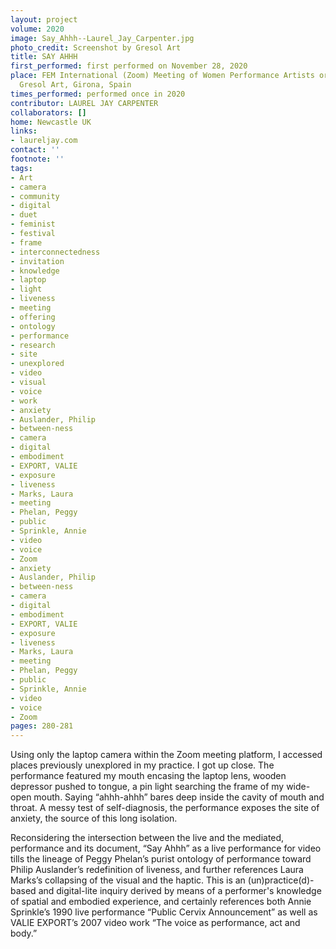 ```yaml
---
layout: project
volume: 2020
image: Say_Ahhh--Laurel_Jay_Carpenter.jpg
photo_credit: Screenshot by Gresol Art
title: SAY AHHH
first_performed: first performed on November 28, 2020
place: FEM International (Zoom) Meeting of Women Performance Artists organized by
  Gresol Art, Girona, Spain
times_performed: performed once in 2020
contributor: LAUREL JAY CARPENTER
collaborators: []
home: Newcastle UK
links:
- laureljay.com
contact: ''
footnote: ''
tags:
- Art
- camera
- community
- digital
- duet
- feminist
- festival
- frame
- interconnectedness
- invitation
- knowledge
- laptop
- light
- liveness
- meeting
- offering
- ontology
- performance
- research
- site
- unexplored
- video
- visual
- voice
- work
- anxiety
- Auslander, Philip
- between-ness
- camera
- digital
- embodiment
- EXPORT, VALIE
- exposure
- liveness
- Marks, Laura
- meeting
- Phelan, Peggy
- public
- Sprinkle, Annie
- video
- voice
- Zoom
- anxiety
- Auslander, Philip
- between-ness
- camera
- digital
- embodiment
- EXPORT, VALIE
- exposure
- liveness
- Marks, Laura
- meeting
- Phelan, Peggy
- public
- Sprinkle, Annie
- video
- voice
- Zoom
pages: 280-281
---
```


Using only the laptop camera within the Zoom meeting platform, I accessed places previously unexplored in my practice. I got up close. The performance featured my mouth encasing the laptop lens, wooden depressor pushed to tongue, a pin light searching the frame of my wide-open mouth. Saying “ahhh-ahhh” bares deep inside the cavity of mouth and throat. A messy test of self-diagnosis, the performance exposes the site of anxiety, the source of this long isolation.

Reconsidering the intersection between the live and the mediated, performance and its document, “Say Ahhh” as a live performance for video tills the lineage of Peggy Phelan’s purist ontology of performance toward Philip Auslander’s redefinition of liveness, and further references Laura Marks’s collapsing of the visual and the haptic. This is an (un)practice(d)-based and digital-lite inquiry derived by means of a performer's knowledge of spatial and embodied experience, and certainly references both Annie Sprinkle’s 1990 live performance “Public Cervix Announcement” as well as VALIE EXPORT’s 2007 video work “The voice as performance, act and body.”